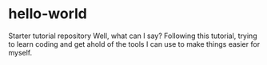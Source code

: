 # hello-world
Starter tutorial repository
Well, what can I say? Following this tutorial, trying to learn coding and get ahold of the tools I can use to make things easier for myself.
